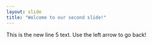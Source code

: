```yaml
---
layout: slide
title: "Welcome to our second slide!"
---
```

This is the new line 5 text.
Use the left arrow to go back!
